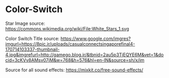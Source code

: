# Color-Switch

Star Image source: https://commons.wikimedia.org/wiki/File:White_Stars_1.svg

Color Switch Title source: https://www.google.com/imgres?imgurl=https://8pic.ir/uploads/casualconnectsingaporefinal4-170714103337-thumbnail-4.jpg&imgrefurl=http://gamego.blog.ir/&tbnid=2au5p3TjEQYE6M&vet=1&docid=3cKVv8AMsv07jM&w=768&h=576&hl=en-IN&source=sh/x/im

Source for all sound effects: https://mixkit.co/free-sound-effects/


